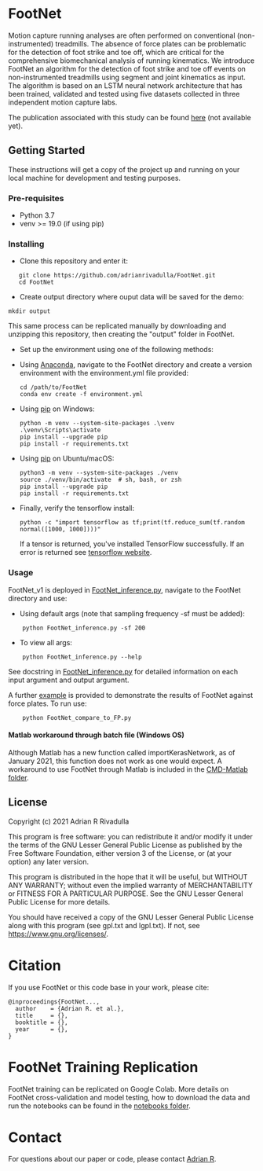 # FootNet

Motion capture running analyses are often performed on conventional (non-instrumented) treadmills. The absence of force plates can be problematic for the detection of foot strike and toe off, which are critical for the comprehensive biomechanical analysis of running kinematics. We introduce FootNet an algorithm for the detection of foot strike and toe off events on non-instrumented treadmills using segment and joint kinematics as input. The algorithm is based on an LSTM neural network architecture that has been trained, validated and tested using five datasets collected in three independent motion capture labs.

The publication associated with this study can be found [here](link2pub) (not available yet).

## Getting Started

These instructions will get a copy of the project up and running on your local machine for development and testing purposes.

### Pre-requisites

- Python 3.7
- venv >= 19.0 (if using pip)

### Installing

- Clone this repository and enter it:

```Shell
   git clone https://github.com/adrianrivadulla/FootNet.git
   cd FootNet
   ```

- Create output directory where ouput data will be saved for the demo:

```Shell
mkdir output
```

This same process can be replicated manually by downloading and unzipping this repository, then creating the "output" folder in FootNet.

- Set up the environment using one of the following methods:

- Using [Anaconda](https://www.anaconda.com/distribution/), navigate to the FootNet directory and create a version environment with the environment.yml file provided:

     ```Shell
     cd /path/to/FootNet
     conda env create -f environment.yml
     ```

- Using [pip](https://pip.pypa.io/en/stable/installing/) on Windows:

    ```Shell
    python -m venv --system-site-packages .\venv
    .\venv\Scripts\activate
    pip install --upgrade pip
    pip install -r requirements.txt
    ```

- Using [pip](https://pip.pypa.io/en/stable/installing/) on Ubuntu/macOS:

    ```Shell
    python3 -m venv --system-site-packages ./venv
    source ./venv/bin/activate  # sh, bash, or zsh
    pip install --upgrade pip
    pip install -r requirements.txt
    ```

- Finally, verify the tensorflow install:

    ```Shell
    python -c "import tensorflow as tf;print(tf.reduce_sum(tf.random normal([1000, 1000])))"
    ```

    If a tensor is returned, you've installed TensorFlow successfully. If an error is returned see [tensorflow website](https://www.tensorflow.org/install/).

### Usage

FootNet_v1 is deployed in [FootNet_inference.py](https://github.com/adrianrivadulla/FootNet/blob/main/FootNet_inference.py), navigate to the FootNet directory and use:

- Using default args (note that sampling frequency -sf must be added):

```Shell
    python FootNet_inference.py -sf 200
```

- To view all args:

```Shell
    python FootNet_inference.py --help
```

See docstring in [FootNet_inference.py](./FootNet_inference.py) for detailed information on each input argument and output argument.

A further [example](./FootNet_compare_to_FP.py) is provided to demonstrate the results of FootNet against force plates. To run use:

```Shell
    python FootNet_compare_to_FP.py
```

#### Matlab workaround through batch file (Windows OS)

Although Matlab has a new function called importKerasNetwork, as of January 2021, this function does not work as one would expect. A workaround to use FootNet through Matlab is included in the [CMD-Matlab folder](./CMD-Matlab).


## License

Copyright (c) 2021 Adrian R Rivadulla

This program is free software: you can redistribute it and/or modify it under the terms of the GNU Lesser General Public License as published by the Free Software Foundation, either version 3 of the License, or (at your option) any later version.

This program is distributed in the hope that it will be useful, but WITHOUT ANY WARRANTY; without even the implied warranty of MERCHANTABILITY or FITNESS FOR A PARTICULAR PURPOSE. See the GNU Lesser General Public License for more details.

You should have received a copy of the GNU Lesser General Public License along with this program (see gpl.txt and lgpl.txt). If not, see <https://www.gnu.org/licenses/>.


# Citation
If you use FootNet or this code base in your work, please cite:

```
@inproceedings{FootNet...,
  author    = {Adrian R. et al.},
  title     = {},
  booktitle = {},
  year      = {},
}
```
# FootNet Training Replication

FootNet training can be replicated on Google Colab. More details on FootNet cross-validation and model testing, how to download the data and run the notebooks can be found in the [notebooks folder](./notebooks).

# Contact
For questions about our paper or code, please contact [Adrian R](mailto:arr43@bath.ac.uk).
